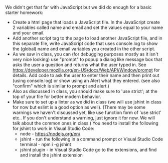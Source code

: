 We didn't get that far with JavaScript but we did do enough for a basic starter homework:

*    Create a html page that loads a JavaScript file. In the JavaScript create 2 variables called name and email and set the values equal to your name and your email.
*    Add another script tag to the page to load another JavaScript file, and in this separate file, write JavaScript code that uses console.log to show the (global) name and email variables you created in the other script. 
*    As we saw in class, you can (for debugging purposes mostly as it isn't very nice looking) use "prompt" to popup a dialog like message box that asks the user a question and returns what the user typed in. See https://developer.mozilla.org/en-US/docs/Web/API/Window/prompt for details. Add code to ask the user to enter their name and then print out (using console.log) or show using an Alert what they entered. (see also "confirm" which is similar to prompt and alert.)
*    Also as discussed in class, you should make sure to 'use strict'; at the top of your file for better modern behavior.
*    Make sure to set up a linter as we did in class (we will use jshint in class for now but eslint is a good option as well). (There may be some warnings we haven't discussed yet, like use function form of 'use strict' etc.. If you don't understand a warning, just ignore it for now. We will talk about the common ones in class.) You need to install the following for jshint to work in Visual Studio Code:
        *    node - https://nodejs.org/en/
        *    jshint - run the following in a command prompt or Visual Studio Code terminal - npm i -g jshint
        *    jshint plugin - in Visual Studio Code go to the extensions, and find and install the jshint extension